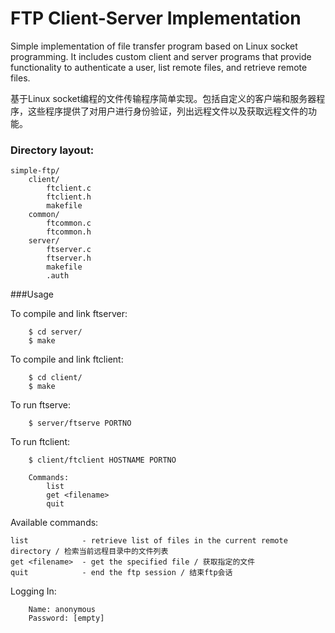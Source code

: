 FTP Client-Server Implementation
===========
Simple implementation of file transfer program based on Linux socket programming. It includes custom client and server programs that provide functionality to authenticate a user, list remote files, and retrieve remote files.

基于Linux socket编程的文件传输程序简单实现。包括自定义的客户端和服务器程序，这些程序提供了对用户进行身份验证，列出远程文件以及获取远程文件的功能。

### Directory layout:
	simple-ftp/
		client/
			ftclient.c
			ftclient.h
			makefile
		common/
			ftcommon.c
			ftcommon.h
		server/
			ftserver.c
			ftserver.h
			makefile
			.auth

###Usage

To compile and link ftserver:
```
	$ cd server/
	$ make
```

To compile and link ftclient:
```
	$ cd client/
	$ make
```

To run ftserve:
```
	$ server/ftserve PORTNO
```

To run ftclient:
```
	$ client/ftclient HOSTNAME PORTNO

	Commands:
		list
		get <filename>
		quit
```

Available commands:
```
list            - retrieve list of files in the current remote directory / 检索当前远程目录中的文件列表
get <filename>  - get the specified file / 获取指定的文件
quit            - end the ftp session / 结束ftp会话
```

Logging In:
```
	Name: anonymous
	Password: [empty]
```
